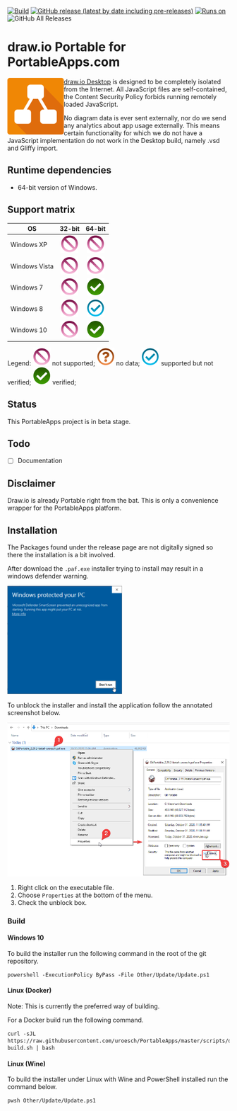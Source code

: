 [![Build](https://github.com/uroesch/DrawIOPortable/workflows/build-package/badge.svg)](https://github.com/uroesch/DrawIOPortable/actions?query=workflow%3Abuild-package)
[![GitHub release (latest by date including pre-releases)](https://img.shields.io/github/v/release/uroesch/DrawIOPortable?include_prereleases)](https://github.com/uroesch/DrawIOPortable/releases)
[![Runs on](https://img.shields.io/badge/runs%20on-Win64-blue)](#runtime-dependencies)
![GitHub All Releases](https://img.shields.io/github/downloads/uroesch/DrawIOPortable/total?style=flat)

# draw.io Portable for PortableApps.com

<img src="App/AppInfo/appicon_128.png" align="left">

[draw.io Desktop](https://draw.io/) is designed to be 
completely isolated from the Internet. All JavaScript 
files are self-contained, the Content Security Policy 
forbids running remotely loaded JavaScript.

No diagram data is ever sent externally, nor do we send
any analytics about app usage externally. This means 
certain functionality for which we do not have a JavaScript
implementation do not work in the Desktop build, namely 
.vsd and Gliffy import.

## Runtime dependencies
* 64-bit version of Windows.

## Support matrix

| OS              | 32-bit             | 64-bit              | 
|-----------------|:------------------:|:-------------------:|
| Windows XP      | ![ns][ns]          | ![ns][ns]           | 
| Windows Vista   | ![ns][ns]          | ![ns][ns]           | 
| Windows 7       | ![ns][ns]          | ![fs][fs]           |  
| Windows 8       | ![ns][ns]          | ![ps][ps]           |  
| Windows 10      | ![ns][ns]          | ![fs][fs]           |

Legend: ![ns][ns] not supported;  ![nd][nd] no data; ![ps][ps] supported but not verified; ![fs][fs] verified;

## Status 
This PortableApps project is in beta stage.

## Todo
- [ ] Documentation

## Disclaimer
Draw.io is already Portable right from the bat. This is
only a convenience wrapper for the PortableApps platform.


<!-- Start include INSTALL.md -->
## Installation

The Packages found under the release page are not digitally signed so there the installation
is a bit involved.

After download the `.paf.exe` installer trying to install may result in a windows defender
warning.

<img src="Other/Images/info_defender-protected.png" width="260">

To unblock the installer and install the application follow the annotated screenshot below.

<img src="Other/Images/howto_unblock-file.png" width="600">

1. Right click on the executable file.
2. Choose `Properties` at the bottom of the menu.
3. Check the unblock box.
<!-- End include INSTALL.md -->

<!-- Start include BUILD.md -->
### Build

#### Windows 10

To build the installer run the following command in the root of the git
repository.

```
powershell -ExecutionPolicy ByPass -File Other/Update/Update.ps1
```

#### Linux (Docker)

Note: This is currently the preferred way of building.

For a Docker build run the following command.

```
curl -sJL https://raw.githubusercontent.com/uroesch/PortableApps/master/scripts/docker-build.sh | bash
```

#### Linux (Wine)

To build the installer under Linux with Wine and PowerShell installed run the
command below.

```
pwsh Other/Update/Update.ps1
```
<!-- End include BUILD.md -->

[nd]: Other/Icons/no_data.svg
[ns]: Other/Icons/no_support.svg
[ps]: Other/Icons/probably_supported.svg
[fs]: Other/Icons/full_support.svg
